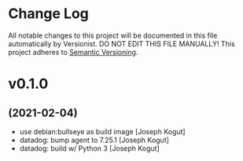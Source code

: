 # Change Log

All notable changes to this project will be documented in this file
automatically by Versionist. DO NOT EDIT THIS FILE MANUALLY!
This project adheres to [Semantic Versioning](http://semver.org/).

# v0.1.0
## (2021-02-04)

* use debian:bullseye as build image [Joseph Kogut]
* datadog: bump agent to 7.25.1 [Joseph Kogut]
* datadog: build w/ Python 3 [Joseph Kogut]
